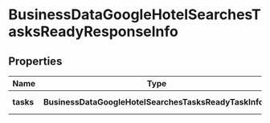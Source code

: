 # BusinessDataGoogleHotelSearchesTasksReadyResponseInfo

## Properties

| Name | Type | Description | Notes |
|------------ | ------------- | ------------- | -------------|
**tasks** | **BusinessDataGoogleHotelSearchesTasksReadyTaskInfo[]** | array of tasks |[optional]|